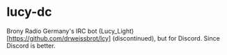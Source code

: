 # lucy-dc

Brony Radio Germany's IRC bot (Lucy_Light)[https://github.com/drweissbrot/lcy] (discontinued), but for Discord. Since Discord is better.
